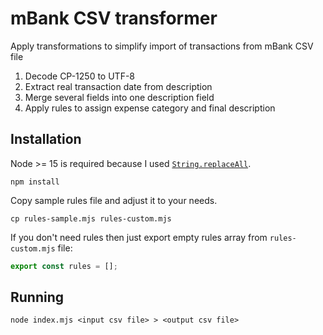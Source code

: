 # mBank CSV transformer

Apply transformations to simplify import of transactions from mBank CSV file

1. Decode CP-1250 to UTF-8
2. Extract real transaction date from description
3. Merge several fields into one description field
4. Apply rules to assign expense category and final description

## Installation

Node >= 15 is required because I used [`String.replaceAll`](https://developer.mozilla.org/en-US/docs/Web/JavaScript/Reference/Global_Objects/String/replaceAll).

```
npm install
```

Copy sample rules file and adjust it to your needs.
```
cp rules-sample.mjs rules-custom.mjs
```

If you don't need rules then just export empty rules array from `rules-custom.mjs` file:
```js
export const rules = [];
```

## Running

```
node index.mjs <input csv file> > <output csv file>
```
